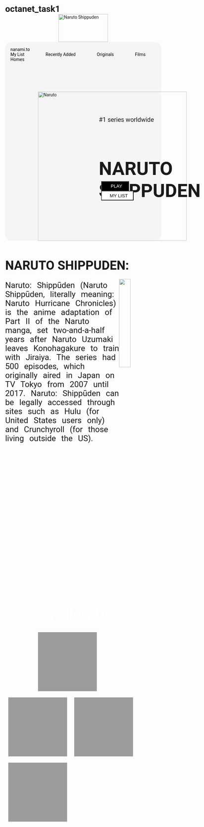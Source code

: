 # octanet_task1
<!DOCTYPE html>
<html lang="en">
<head>
    <title>Landing Page</title>
    <script src="https://kit.fontawesome.com/cc01bf3621.js" crossorigin="anonymous"></script>
    <link href="https://cdn.jsdelivr.net/npm/remixicon@4.2.0/fonts/remixicon.css" rel="stylesheet"/>
    <style>
        * {
    padding:0px;
    margin:0px;
      }
     body {
       font-family: 'Roboto','sans-serif';
     }
.main_one {
    background-color:whitesmoke;
    min-height: 40rem;
    border-radius:20px;
    position:relative;
}
.img1 {
    width:160px;
    height:90px;
    display:block;
    margin-left:auto;
    margin-right:auto;
}
.links {
    padding-top:1rem;
 }
.links a,.links i {
    padding-left:17px;
}
 .links i {
  padding-right:1rem;
 }
.right a{
    padding-right: 3rem;
}
.left {
    float:left;
}
.right{
    float:right;
}
.links a {
    text-decoration:none;
    color:black;
}
.links a:hover {
    text-decoration:underline;
    color:blue;
}
.img2 {
    position:absolute;
    bottom:0%;
    left:21%;
    height:30rem;
}
.txt1 {
    position:absolute;
    top:34%;
    left:60%;
    font-weight: 400;
    font-size:20px;
}
.txt1 i {
    display:inline;
}
.txt2 {
    position:absolute;
    top:45%;
    left:60%;
    font-weight:900;
    font-size: 40px;
}
.buttons {
    position:absolute;
    left:60%;
    top:70%;
}
.buttons button {
   padding:5px;
   width:90px;
   font-weight: 400;
   font-size:15px;
   margin-left:8px;
}
.buttons .one {
    background-color:#000;
    color:white;    
}
.buttons .two {
    background-color:#fff;
    width:105px;
}
button:hover {
    cursor:pointer;
}
.fa-sharp {
    float:right;
}
.fa-sharp  {
    padding-left:17px;
    padding-top:13px;
}
.more {
    margin-top:20px;
}
.more h2 {
    font-size:40px;
    margin-bottom:20px;
}
.more img {
    width:27%;
    float:right;
}
.more p {
    font-size:26px;
    line-height:29px;
    word-spacing:11px;
}
.follows {
    clear:both;
    background-image:url('https://static.vecteezy.com/system/resources/previews/000/518/751/original/vector-black-triangular-abstract-texture-low-light-background.jpg');
    background-size: cover;
    margin:0px;
    padding:0px;
    margin-top:20px;
}
.follows h2{
    color:#fff;
    text-align:center;
    font-size:46px;
}
.icons {
    height:150px;
    width:150px;
    background-color: #9c9c9d;
    margin:10px;
    padding:20px;
    text-align:center;
    overflow:hidden;
    display:inline-flex;
}
.icons a {
   display:grid;
}
.icons .fa {
    font-size:108px;
    color:#fff;
    padding-left:20%;
}
.x {
    margin-left:21%;
}
    </style>
</head>
<body>
    <div class="title">
        <img src="https://www.pngarts.com/files/3/Naruto-Shippuden-Logo-PNG-Transparent-Image.png"
            alt="Naruto Shippuden" class="img1">
    </div>
    <div class="main_one">
        <div class="links">
            <div class="left">
                <a href="">nanami.to</a>
            </div>
            <div class="right">
                <a href="">My List</a>
                <a href="">Recently Added</a>
                <a href="">Originals</a>
                <a href="">Films</a>
                <a href="">Homes</a>
                <i class="fa-solid fa-magnifying-glass fa-xl"></i>
                <i class="fa-solid fa-house"></i>
            </div>
        </div>
        <img src="https://i.pinimg.com/originals/d3/e5/3f/d3e53f6151bb84b8d2cdc377aec8ae2e.png" alt="Naruto"
            class="img2">
        <div class="txt1">
                <p>#1 series worldwide</p>
                <i class="fa-solid fa-star"></i>
                <i class="fa-solid fa-star"></i>
                <i class="fa-solid fa-star"></i>
                <i class="fa-solid fa-star"></i>
                <i class="fa-solid fa-star"></i>
                <i class="fa-regular fa-star"></i>
        </div>
        <div class="txt2">
            <h2>NARUTO SHIPPUDEN</h2>
        </div>
        <div class="buttons">
            <button type="submit" class="one"> <i class="fa-solid fa-play"></i> &nbsp; PLAY</button>
            <button type="submit" class="two"><i class="fa-solid fa-check"></i> &nbsp; MY LIST</button>
            <i class="fa-sharp fa-regular fa-heart fa-2xl"></i>
        </div>
    </div>
    <div class="more">
        <h2>NARUTO SHIPPUDEN:</h2>
        <img src="https://th.bing.com/th/id/R.0d1e0201df18616fbceb02800cfdc538?rik=2zhTMopMD49bbg&riu=http%3a%2f%2fimg3.wikia.nocookie.net%2f__cb20131107012205%2ftoonami%2fimages%2f0%2f08%2fShipuden.jpg&ehk=Z%2bSKSDeFbtnE%2fnylHGmp6OzBk515UiRVyRHHAYnqWQ8%3d&risl=&pid=ImgRaw&r=0" alt="">
        <p>Naruto: Shippūden (Naruto Shippūden, literally meaning: Naruto Hurricane Chronicles) is the anime adaptation of Part II of the Naruto 
            manga, set two-and-a-half years after Naruto Uzumaki leaves Konohagakure to train with Jiraiya. The series had 500 episodes, which originally aired in Japan
             on TV Tokyo from 2007 until 2017. Naruto: Shippūden can be legally accessed through sites such as Hulu (for United States users only) and Crunchyroll 
             (for those living outside the US).</p>
        <div class="follows">
             <h2>Follow Us:</h2>
              <div class="icons x">
                 <i class="fa fa-twitter"></i>
              </div>
              <div class="icons">
                 <i class="fa fa-instagram"></i>
              </div>
              <div class="icons">
                 <i class="fa fa-facebook"></i>
              </div>
              <div class="icons">
                 <i class="fa fa-linkedin"></i>
              </div>
        </div>
    </div>
</body>

</html>
